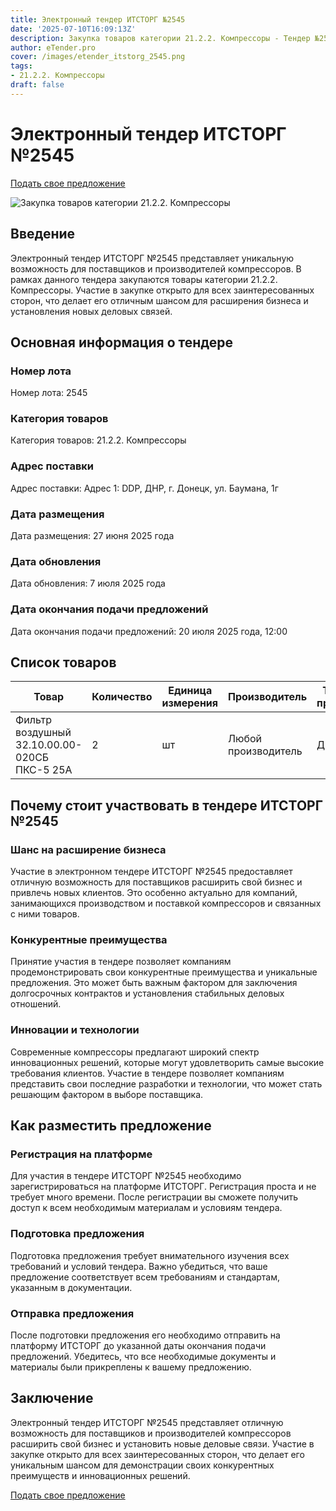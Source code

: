 ```yaml
---
title: Электронный тендер ИТСТОРГ №2545
date: '2025-07-10T16:09:13Z'
description: Закупка товаров категории 21.2.2. Компрессоры - Тендер №2545
author: eTender.pro
cover: /images/etender_itstorg_2545.png
tags:
- 21.2.2. Компрессоры
draft: false
---
```

# Электронный тендер ИТСТОРГ №2545

[Подать свое предложение](https://itstorg.ru/tender-2545?utm_source=etender)

![Закупка товаров категории 21.2.2. Компрессоры](/images/etender_itstorg_2545.png)

## Введение

Электронный тендер ИТСТОРГ №2545 представляет уникальную возможность для поставщиков и производителей компрессоров. В рамках данного тендера закупаются товары категории 21.2.2. Компрессоры. Участие в закупке открыто для всех заинтересованных сторон, что делает его отличным шансом для расширения бизнеса и установления новых деловых связей.

## Основная информация о тендере

### Номер лота

Номер лота: 2545

### Категория товаров

Категория товаров: 21.2.2. Компрессоры

### Адрес поставки

Адрес поставки: Адрес 1: DDP, ДНР, г. Донецк, ул. Баумана, 1г

### Дата размещения

Дата размещения: 27 июня 2025 года

### Дата обновления

Дата обновления: 7 июля 2025 года

### Дата окончания подачи предложений

Дата окончания подачи предложений: 20 июля 2025 года, 12:00

## Список товаров

| Товар                                                                 | Количество | Единица измерения | Производитель | Требования к производителю |
|----------------------------------------------------------------------|------------|-------------------|----------------|------------------------------|
| Фильтр воздушный 32.10.00.00-020СБ ПКС-5 25А                       | 2          | шт                | Любой производитель | Да                          |

## Почему стоит участвовать в тендере ИТСТОРГ №2545

### Шанс на расширение бизнеса

Участие в электронном тендере ИТСТОРГ №2545 предоставляет отличную возможность для поставщиков расширить свой бизнес и привлечь новых клиентов. Это особенно актуально для компаний, занимающихся производством и поставкой компрессоров и связанных с ними товаров.

### Конкурентные преимущества

Принятие участия в тендере позволяет компаниям продемонстрировать свои конкурентные преимущества и уникальные предложения. Это может быть важным фактором для заключения долгосрочных контрактов и установления стабильных деловых отношений.

### Инновации и технологии

Современные компрессоры предлагают широкий спектр инновационных решений, которые могут удовлетворить самые высокие требования клиентов. Участие в тендере позволяет компаниям представить свои последние разработки и технологии, что может стать решающим фактором в выборе поставщика.

## Как разместить предложение

### Регистрация на платформе

Для участия в тендере ИТСТОРГ №2545 необходимо зарегистрироваться на платформе ИТСТОРГ. Регистрация проста и не требует много времени. После регистрации вы сможете получить доступ к всем необходимым материалам и условиям тендера.

### Подготовка предложения

Подготовка предложения требует внимательного изучения всех требований и условий тендера. Важно убедиться, что ваше предложение соответствует всем требованиям и стандартам, указанным в документации.

### Отправка предложения

После подготовки предложения его необходимо отправить на платформу ИТСТОРГ до указанной даты окончания подачи предложений. Убедитесь, что все необходимые документы и материалы были прикреплены к вашему предложению.

## Заключение

Электронный тендер ИТСТОРГ №2545 представляет отличную возможность для поставщиков и производителей компрессоров расширить свой бизнес и установить новые деловые связи. Участие в закупке открыто для всех заинтересованных сторон, что делает его уникальным шансом для демонстрации своих конкурентных преимуществ и инновационных решений.

[Подать свое предложение](https://itstorg.ru/tender-2545?utm_source=etender)